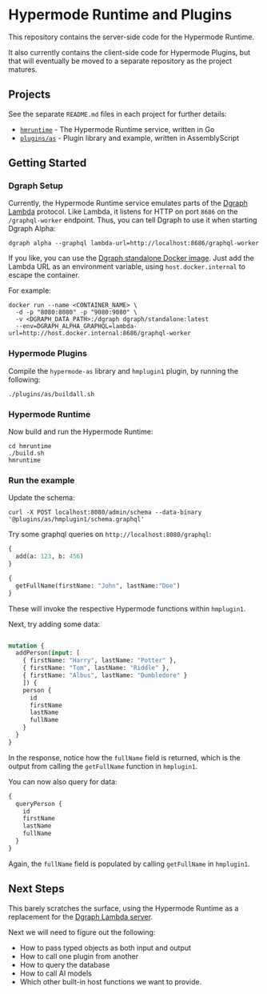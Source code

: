 # Hypermode Runtime and Plugins

This repository contains the server-side code for the Hypermode Runtime.

It also currently contains the client-side code for Hypermode Plugins,
but that will eventually be moved to a separate repository as the project matures.

## Projects

See the separate `README.md` files in each project for further details:

- [`hmruntime`](./hmruntime) - The Hypermode Runtime service, written in Go
- [`plugins/as`](./plugins/as) - Plugin library and example, written in AssemblyScript

## Getting Started

### Dgraph Setup

Currently, the Hypermode Runtime service emulates parts of the 
[Dgraph Lambda](https://dgraph.io/docs/graphql/lambda/lambda-overview/) protocol.
Like Lambda, it listens for HTTP on port `8686` on the `/graphql-worker` endpoint.
Thus, you can tell Dgraph to use it when starting Dgraph Alpha:

```
dgraph alpha --graphql lambda-url=http://localhost:8686/graphql-worker
```

If you like, you can use the [Dgraph standalone Docker image](https://dgraph.io/docs/deploy/installation/single-host-setup/).
Just add the Lambda URL as an environment variable, using `host.docker.internal` to escape the container.

For example:

```
docker run --name <CONTAINER_NAME> \
  -d -p "8080:8080" -p "9080:9080" \
  -v <DGRAPH_DATA_PATH>:/dgraph dgraph/standalone:latest
  --env=DGRAPH_ALPHA_GRAPHQL=lambda-url=http://host.docker.internal:8686/graphql-worker
```

### Hypermode Plugins

Compile the `hypermode-as` library and `hmplugin1` plugin, by running the following:

```
./plugins/as/buildall.sh
```

### Hypermode Runtime

Now build and run the Hypermode Runtime:

```
cd hmruntime
./build.sh
hmruntime
```

### Run the example

Update the schema:

```
curl -X POST localhost:8080/admin/schema --data-binary '@plugins/as/hmplugin1/schema.graphql'
```

Try some graphql queries on `http://localhost:8080/graphql`:

```graphql
{
  add(a: 123, b: 456)
}
```

```graphql
{
  getFullName(firstName: "John", lastName:"Doe")
}
```

These will invoke the respective Hypermode functions within `hmplugin1`.

Next, try adding some data:

```graphql

mutation {
  addPerson(input: [
    { firstName: "Harry", lastName: "Potter" },
    { firstName: "Tom", lastName: "Riddle" },
    { firstName: "Albus", lastName: "Dumbledore" }
    ]) {
    person {
      id
      firstName
      lastName
      fullName
    }
  }
}
```

In the response, notice how the `fullName` field is returned,
which is the output from calling the `getFullName` function in `hmplugin1`.

You can now also query for data:

```graphql
{
  queryPerson {
    id
    firstName
    lastName
    fullName
  }
}
```

Again, the `fullName` field is populated by calling `getFullName` in `hmplugin1`.

## Next Steps

This barely scratches the surface, using the Hypermode Runtime as a replacement
for the [Dgraph Lambda server](https://github.com/dgraph-io/dgraph-lambda).

Next we will need to figure out the following:

- How to pass typed objects as both input and output
- How to call one plugin from another
- How to query the database
- How to call AI models
- Which other built-in host functions we want to provide.
